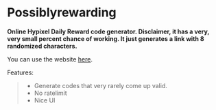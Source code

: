 # Possiblyrewarding
**Online Hypixel Daily Reward code generator. Disclaimer, it has a very, very small percent chance of working. It just generates a link with 8 randomized characters.**

You can use the website [here](https://182exe.github.io/possiblyrewarding).

Features:
> - Generate codes that very rarely come up valid.
> - No ratelimit
> - Nice UI